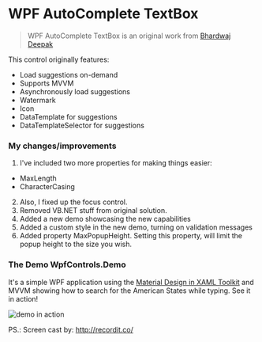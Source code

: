# WPF AutoComplete TextBox

>WPF AutoComplete TextBox is an original work from [Bhardwaj Deepak](http://www.codeproject.com/Tips/801004/WPF-AutoComplete-TextBox)

This control originally features:

* Load suggestions on-demand
* Supports MVVM
* Asynchronously load suggestions
* Watermark
* Icon
* DataTemplate for suggestions
* DataTemplateSelector for suggestions

### My changes/improvements

1. I've included two more properties for making things easier:
  * MaxLength
  * CharacterCasing
2. Also, I fixed up the focus control.
3. Removed VB.NET stuff from original solution.
4. Added a new demo showcasing the new capabilities
5. Added a custom style in the new demo, turning on validation messages  
6. Added property MaxPopupHeight. Setting this property, will limit the popup height to the size you wish.

### The Demo WpfControls.Demo

It's a simple WPF application using the [Material Design in XAML Toolkit](http://materialdesigninxaml.net/) and MVVM showing how to search for the American States while typing.  See it in action!

![demo in action](http://g.recordit.co/xhSXhMkSRP.gif "Demo in Action")


PS.: Screen cast by: http://recordit.co/





 

